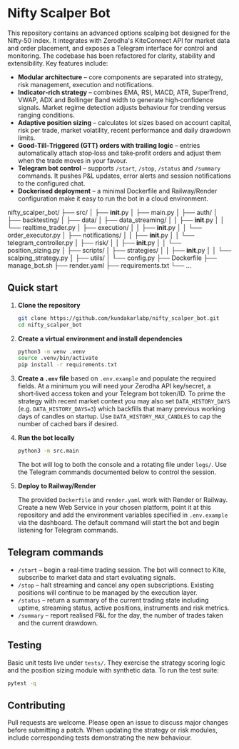 # Nifty Scalper Bot

This repository contains an advanced options scalping bot designed for the Nifty‑50 index.  It integrates with Zerodha's KiteConnect API for market data and order placement, and exposes a Telegram interface for control and monitoring.  The codebase has been refactored for clarity, stability and extensibility.  Key features include:

* **Modular architecture** – core components are separated into strategy, risk management, execution and notifications.
* **Indicator‑rich strategy** – combines EMA, RSI, MACD, ATR, SuperTrend, VWAP, ADX and Bollinger Band width to generate high‑confidence signals.  Market regime detection adjusts behaviour for trending versus ranging conditions.
* **Adaptive position sizing** – calculates lot sizes based on account capital, risk per trade, market volatility, recent performance and daily drawdown limits.
* **Good‑Till‑Triggered (GTT) orders with trailing logic** – entries automatically attach stop‑loss and take‑profit orders and adjust them when the trade moves in your favour.
* **Telegram bot control** – supports `/start`, `/stop`, `/status` and `/summary` commands.  It pushes P&L updates, error alerts and session notifications to the configured chat.
* **Dockerised deployment** – a minimal Dockerfile and Railway/Render configuration make it easy to run the bot in a cloud environment.

nifty_scalper_bot/
├── src/
│   ├── __init__.py
│   ├── main.py
│   ├── auth/
│   ├── backtesting/
│   ├── data/
│   ├── data_streaming/
│   │   ├── __init__.py
│   │   └── realtime_trader.py
│   ├── execution/
│   │   ├── __init__.py
│   │   └── order_executor.py
│   ├── notifications/
│   │   ├── __init__.py
│   │   └── telegram_controller.py
│   ├── risk/
│   │   ├── __init__.py
│   │   └── position_sizing.py
│   ├── scripts/
│   ├── strategies/
│   │   ├── __init__.py
│   │   └── scalping_strategy.py
│   ├── utils/
│   └── config.py
├── Dockerfile
├── manage_bot.sh
├── render.yaml
├── requirements.txt
└── ...
## Quick start

1. **Clone the repository**

   ```bash
   git clone https://github.com/kundakarlabp/nifty_scalper_bot.git
   cd nifty_scalper_bot
   ```

2. **Create a virtual environment and install dependencies**

   ```bash
   python3 -m venv .venv
   source .venv/bin/activate
   pip install -r requirements.txt
   ```

3. **Create a `.env` file** based on `.env.example` and populate the required fields.  At a minimum you will need your Zerodha API key/secret, a short‑lived access token and your Telegram bot token/ID.  To prime the strategy with recent market context you may also set `DATA_HISTORY_DAYS` (e.g. `DATA_HISTORY_DAYS=3`) which backfills that many previous working days of candles on startup.  Use `DATA_HISTORY_MAX_CANDLES` to cap the number of cached bars if desired.

4. **Run the bot locally**

   ```bash
   python3 -m src.main
   ```

   The bot will log to both the console and a rotating file under `logs/`.  Use the Telegram commands documented below to control the session.

5. **Deploy to Railway/Render**

   The provided `Dockerfile` and `render.yaml` work with Render or Railway.  Create a new Web Service in your chosen platform, point it at this repository and add the environment variables specified in `.env.example` via the dashboard.  The default command will start the bot and begin listening for Telegram commands.

## Telegram commands

* `/start` – begin a real‑time trading session.  The bot will connect to Kite, subscribe to market data and start evaluating signals.
* `/stop` – halt streaming and cancel any open subscriptions.  Existing positions will continue to be managed by the execution layer.
* `/status` – return a summary of the current trading state including uptime, streaming status, active positions, instruments and risk metrics.
* `/summary` – report realised P&L for the day, the number of trades taken and the current drawdown.

## Testing

Basic unit tests live under `tests/`.  They exercise the strategy scoring logic and the position sizing module with synthetic data.  To run the test suite:

```bash
pytest -q
```

## Contributing

Pull requests are welcome.  Please open an issue to discuss major changes before submitting a patch.  When updating the strategy or risk modules, include corresponding tests demonstrating the new behaviour.

